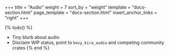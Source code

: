 +++
title = "Audio"
weight = 7
sort_by = "weight"
template = "docs-section.html"
page_template = "docs-section.html"
insert_anchor_links = "right"
+++

{% todo() %}

* Tiny blurb about audio
* Disclaim WIP status, point to `bevy_kira_audio` and competing community crates
{% end %}
